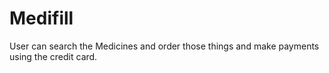 # Medifill
User can search the Medicines and order those things and make payments using the credit card.
